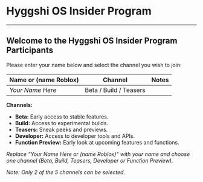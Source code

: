 # Hyggshi OS Insider Program

---

## Welcome to the Hyggshi OS Insider Program Participants

Please enter your name below and select the channel you wish to join:

| Name or (name Roblox)                | Channel        | Notes                |
|--------------------------------------|----------------|----------------------|
| *Your Name Here*                     | Beta / Build / Teasers |              |

**Channels:**
- **Beta:** Early access to stable features.
- **Build:** Access to experimental builds.
- **Teasers:** Sneak peeks and previews.
- **Developer:** Access to developer tools and APIs.
- **Function Preview:** Early look at upcoming features and functions.

*Replace "Your Name Here or (name Roblox)" with your name and choose one channel (Beta, Build, Teasers, Developer or Function Preview).*

*Note: Only 2 of the 5 channels can be selected.*
